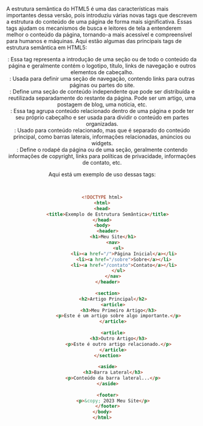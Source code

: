 A estrutura semântica do HTML5 é uma das características mais importantes dessa versão, pois introduziu várias novas tags que descrevem a estrutura do conteúdo de uma página de forma mais significativa. Essas tags ajudam os mecanismos de busca e leitores de tela a entenderem melhor o conteúdo da página, tornando-a mais acessível e compreensível para humanos e máquinas. Aqui estão algumas das principais tags de estrutura semântica em HTML5:

<header>: Essa tag representa a introdução de uma seção ou de todo o conteúdo da página e geralmente contém o logotipo, título, links de navegação e outros elementos de cabeçalho.

<nav>: Usada para definir uma seção de navegação, contendo links para outras páginas ou partes do site.

<article>: Define uma seção de conteúdo independente que pode ser distribuída e reutilizada separadamente do restante da página. Pode ser um artigo, uma postagem de blog, uma notícia, etc.

<section>: Essa tag agrupa conteúdo relacionado dentro de uma página e pode ter seu próprio cabeçalho e ser usada para dividir o conteúdo em partes organizadas.

<aside>: Usado para conteúdo relacionado, mas que é separado do conteúdo principal, como barras laterais, informações relacionadas, anúncios ou widgets.

<footer>: Define o rodapé da página ou de uma seção, geralmente contendo informações de copyright, links para políticas de privacidade, informações de contato, etc.

Aqui está um exemplo de uso dessas tags:

<br>

``` html
<!DOCTYPE html>
<html>
<head>
    <title>Exemplo de Estrutura Semântica</title>
</head>
<body>
    <header>
        <h1>Meu Site</h1>
        <nav>
            <ul>
                <li><a href="/">Página Inicial</a></li>
                <li><a href="/sobre">Sobre</a></li>
                <li><a href="/contato">Contato</a></li>
            </ul>
        </nav>
    </header>
    
    <section>
        <h2>Artigo Principal</h2>
        <article>
            <h3>Meu Primeiro Artigo</h3>
            <p>Este é um artigo sobre algo importante.</p>
        </article>
        
        <article>
            <h3>Outro Artigo</h3>
            <p>Este é outro artigo relacionado.</p>
        </article>
    </section>
    
    <aside>
        <h3>Barra Lateral</h3>
        <p>Conteúdo da barra lateral...</p>
    </aside>
    
    <footer>
        <p>&copy; 2023 Meu Site</p>
    </footer>
</body>
</html>
```